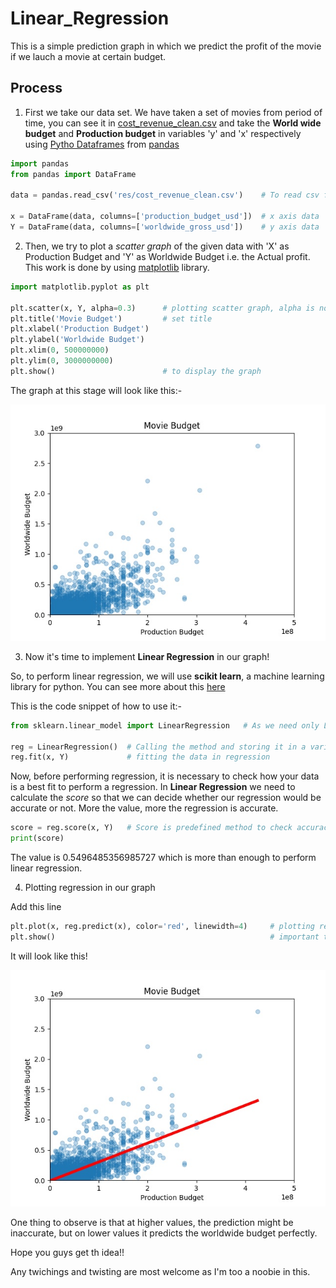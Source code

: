 # Linear_Regression
This is a simple prediction graph in which we predict the profit of the movie if we lauch a movie at certain budget.

## Process
1. First we take our data set. We have taken a set of movies from period of time, you can see it in [cost_revenue_clean.csv](https://github.com/shubyaa/Linear_Regression/blob/main/Movie/res/cost_revenue_clean.csv) and take the **World wide budget** and **Production budget** in variables 'y' and 'x' respectively using [Pytho Dataframes](https://pandas.pydata.org/docs/reference/api/pandas.DataFrame.html) from [pandas](https://pandas.pydata.org/)

```python
import pandas
from pandas import DataFrame

data = pandas.read_csv('res/cost_revenue_clean.csv')    # To read csv files

x = DataFrame(data, columns=['production_budget_usd'])  # x axis data
Y = DataFrame(data, columns=['worldwide_gross_usd'])    # y axis data
```

2. Then, we try to plot a *scatter graph* of the given data with 'X' as Production Budget and 'Y' as Worldwide Budget i.e. the Actual profit. This work is done by using [matplotlib](https://matplotlib.org/) library.

```python
import matplotlib.pyplot as plt

plt.scatter(x, Y, alpha=0.3)      # plotting scatter graph, alpha is nothing but transperency of the dots
plt.title('Movie Budget')         # set title
plt.xlabel('Production Budget')
plt.ylabel('Worldwide Budget')
plt.xlim(0, 500000000)
plt.ylim(0, 3000000000)
plt.show()                        # to display the graph
```

The graph at this stage will look like this:-

  ![data_of_movies](https://github.com/shubyaa/Linear_Regression/blob/main/Figure_2.jpeg "Scatter Graph")

3. Now it's time to implement **Linear Regression** in our graph!

So, to perform linear regression, we will use **scikit learn**, a machine learning library for python. You can see more about this [here](https://scikit-learn.org/stable/)

This is the code snippet of how to use it:-

```python
from sklearn.linear_model import LinearRegression   # As we need only Linear Regression from entire module.
  
reg = LinearRegression()  # Calling the method and storing it in a variable
reg.fit(x, Y)             # fitting the data in regression
```

Now, before performing regression, it is necessary to check how your data is a best fit to perform a regression. In **Linear Regression** we need to calculate the *score* so that we can decide whether our regression would be accurate or not. More the value, more the regression is accurate.
```python
score = reg.score(x, Y)   # Score is predefined method to check accuracy of the regression
print(score)
```

The value is 0.5496485356985727 which is more than enough to perform linear regression.

4. Plotting regression in our graph

Add this line
```python
plt.plot(x, reg.predict(x), color='red', linewidth=4)     # plotting regression with color and thickness.
plt.show()                                                # important to call this, else plotting will not be shown.
```

It will look like this!

  ![Regression](https://github.com/shubyaa/Linear_Regression/blob/main/Figure_1.jpeg)

One thing to observe is that at higher values, the prediction might be inaccurate, but on lower values it predicts the worldwide budget perfectly.

Hope you guys get th idea!!

Any twichings and twisting are most welcome as I'm too a noobie in this.
